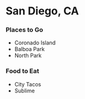 # San Diego, CA

### Places to Go
- Coronado Island
- Balboa Park
- North Park

### Food to Eat
- City Tacos
- Sublime 
